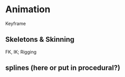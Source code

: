 # Animation

Keyframe


## Skeletons & Skinning

FK, IK;
Rigging

## splines (here or put in procedural?)
